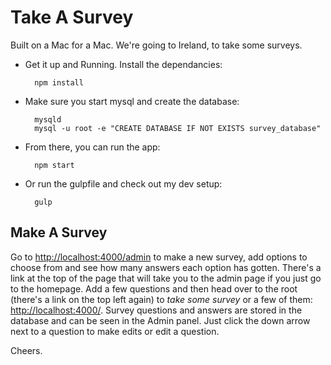 # Take A Survey

Built on a Mac for a Mac. We're going to Ireland, to take some surveys.

- Get it up and Running. Install the dependancies:

		npm install

- Make sure you start mysql and create the database:

		mysqld
		mysql -u root -e "CREATE DATABASE IF NOT EXISTS survey_database"

- From there, you can run the app:

  		npm start

- Or run the gulpfile and check out my dev setup:

  		gulp

## Make A Survey


Go to [http://localhost:4000/admin](http://localhost:4000/admin) to make a new survey, add options to choose from and see how many answers each option has gotten. There's a link at the top of the page that will take you to the admin page if you just go to the homepage.  Add a few questions and then head over to the root (there's a link on the top left again) to *take some survey* or a few of them: [http://localhost:4000/](http://localhost:4000/). Survey questions and answers are stored in the database and can be seen in the Admin panel. Just click the down arrow next to a question to make edits or edit a question.

Cheers.
